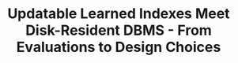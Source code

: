 ---
title: "Updatable Learned Indexes Meet Disk-Resident DBMS - From Evaluations to Design Choices"
authors:
- Hai Lan
- admin
- Shane Culpepper
- Renata Borovica-Gajic


publication_types: ["1"]
publication: In *ACM SIGMOD 2023*
publication_short: In *SIGMOD 2023*
publishDate: "2023-02-20"

abstract: 

#tags:
#- Source Themes
featured: true

links:
---